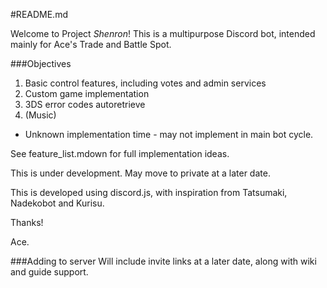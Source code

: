 #README.md

Welcome to Project _Shenron_! This is a multipurpose Discord bot, intended mainly for Ace's Trade and Battle Spot.

###Objectives
1. Basic control features, including votes and admin services
2. Custom game implementation
3. 3DS error codes autoretrieve
4. (Music)
 - Unknown implementation time - may not implement in main bot cycle.

See feature_list.mdown for full implementation ideas.

This is under development. May move to private at a later date.

This is developed using discord.js, with inspiration from Tatsumaki, Nadekobot and Kurisu.

Thanks!

Ace.

###Adding to server
Will include invite links at a later date, along with wiki and guide support.